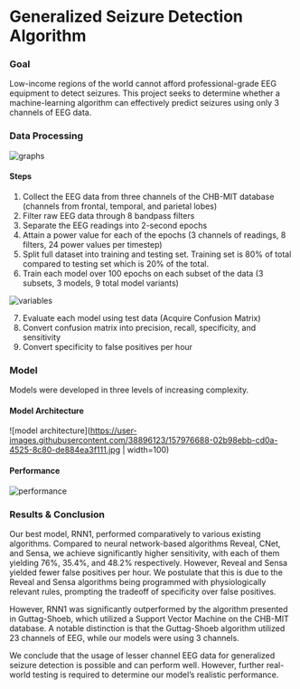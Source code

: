 # Generalized Seizure Detection Algorithm

### Goal
Low-income regions of the world cannot afford professional-grade EEG equipment to detect seizures. 
This project seeks to determine whether a machine-learning algorithm can effectively predict seizures using only 3 channels of EEG data.

### Data Processing

![graphs](https://user-images.githubusercontent.com/38896123/157976056-786e429f-b6b6-429b-94e0-864455d44b84.jpg)

#### Steps
1. Collect the EEG data from three channels of the CHB-MIT database (channels from frontal, temporal, and parietal lobes)
2. Filter raw EEG data through 8 bandpass filters
3. Separate the EEG readings into 2-second epochs
4. Attain a power value for each of the epochs (3 channels of readings, 8 filters, 24 power values per timestep)
5. Split full dataset into training and testing set. Training set is 80% of total compared to testing set which is 20% of the total.
6.  Train each model over 100 epochs  on each subset of the data (3 subsets, 3 models, 9 total model variants)

![variables](https://user-images.githubusercontent.com/38896123/157975895-2cb0edcb-c04b-45f7-9ad3-f3de26ae1cdd.jpg)

7.  Evaluate each model using test data (Acquire Confusion Matrix)
8. Convert confusion matrix into precision, recall, specificity, and sensitivity
9. Convert specificity to false positives per hour

### Model

Models were developed in three levels of increasing complexity.

#### Model Architecture

![model architecture](https://user-images.githubusercontent.com/38896123/157976688-02b98ebb-cd0a-4525-8c80-de884ea3f111.jpg | width=100)

#### Performance

![performance](https://user-images.githubusercontent.com/38896123/157976423-7c6a7af9-76cd-4a5b-b42a-2a20f64b765c.jpg)

### Results & Conclusion

Our best model, RNN1, performed comparatively to various existing algorithms. 
Compared to neural network-based algorithms Reveal, CNet, and Sensa, we achieve significantly higher sensitivity, with each of them yielding 76%, 35.4%, and 48.2% respectively. 
However, Reveal and Sensa yielded fewer false positives per hour. We postulate that this is due to the Reveal and Sensa algorithms being programmed with physiologically relevant rules, prompting the tradeoff of specificity over false positives. 

However, RNN1 was significantly outperformed by the algorithm presented in Guttag-Shoeb, which utilized a Support Vector Machine on the CHB-MIT database. 
A notable distinction is that the Guttag-Shoeb algorithm utilized 23 channels of EEG, while our models were using 3 channels.

We conclude that the usage of lesser channel EEG data for generalized seizure detection is possible and can perform well. 
However, further real-world testing is required to determine our model’s realistic performance.
